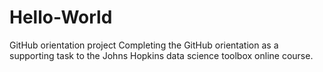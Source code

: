 # Hello-World
GitHub orientation project
Completing the GitHub orientation as a supporting task to the Johns Hopkins data science toolbox online course.
